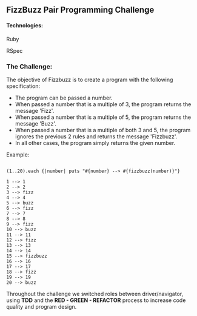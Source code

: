## FizzBuzz Pair Programming Challenge

#### Technologies:
Ruby

RSpec

### The Challenge:

The objective of Fizzbuzz is to create a program with the following specification:

- The program can be passed a number.
- When passed a number that is a multiple of 3, the program returns the message 'Fizz'.
- When passed a number that is a multiple of 5, the program returns the message 'Buzz'.
- When passed a number that is a multiple of both 3 and 5, the program ignores the previous 2 rules and returns the message 'Fizzbuzz'.
- In all other cases, the program simply returns the given number.

Example:
```

(1..20).each {|number| puts "#{number} --> #{fizzbuzz(number)}"}

1 --> 1
2 --> 2
3 --> fizz
4 --> 4
5 --> buzz
6 --> fizz
7 --> 7
8 --> 8
9 --> fizz
10 --> buzz
11 --> 11
12 --> fizz
13 --> 13
14 --> 14
15 --> fizzbuzz
16 --> 16
17 --> 17
18 --> fizz
19 --> 19
20 --> buzz
```

Throughout the challenge we switched roles between driver/navigator, using **TDD** and the **RED - GREEN - REFACTOR** process to increase code quality and program design.
